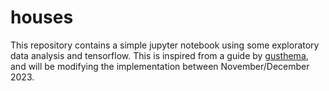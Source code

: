 # houses
This repository contains a simple jupyter notebook using some exploratory data analysis and tensorflow. This is inspired from a guide by [gusthema](https://www.kaggle.com/gusthema), and will be modifying the implementation between November/December 2023.

